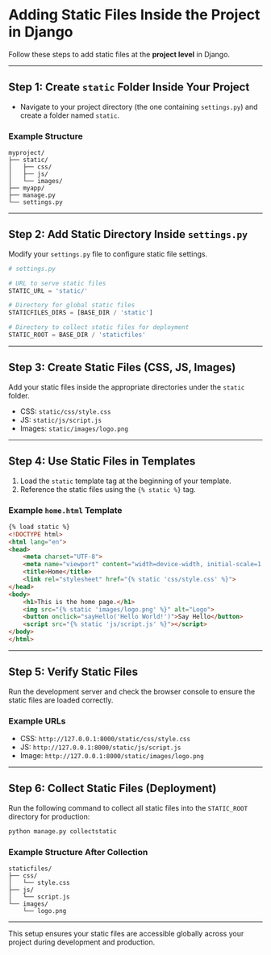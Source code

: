 # Adding Static Files Inside the Project in Django

Follow these steps to add static files at the **project level** in Django.

---

## Step 1: Create `static` Folder Inside Your Project
- Navigate to your project directory (the one containing `settings.py`) and create a folder named `static`.

### Example Structure
```
myproject/
├── static/
│   ├── css/
│   ├── js/
│   └── images/
├── myapp/
├── manage.py
└── settings.py
```

---

## Step 2: Add Static Directory Inside `settings.py`
Modify your `settings.py` file to configure static file settings.

```python
# settings.py

# URL to serve static files
STATIC_URL = 'static/'

# Directory for global static files
STATICFILES_DIRS = [BASE_DIR / 'static']

# Directory to collect static files for deployment
STATIC_ROOT = BASE_DIR / 'staticfiles'
```

---

## Step 3: Create Static Files (CSS, JS, Images)
Add your static files inside the appropriate directories under the `static` folder.

- CSS: `static/css/style.css`
- JS: `static/js/script.js`
- Images: `static/images/logo.png`

---

## Step 4: Use Static Files in Templates
1. Load the `static` template tag at the beginning of your template.
2. Reference the static files using the `{% static %}` tag.

### Example `home.html` Template
```html
{% load static %}
<!DOCTYPE html>
<html lang="en">
<head>
    <meta charset="UTF-8">
    <meta name="viewport" content="width=device-width, initial-scale=1.0">
    <title>Home</title>
    <link rel="stylesheet" href="{% static 'css/style.css' %}">
</head>
<body>
    <h1>This is the home page.</h1>
    <img src="{% static 'images/logo.png' %}" alt="Logo">
    <button onclick="sayHello('Hello World!')">Say Hello</button>
    <script src="{% static 'js/script.js' %}"></script>
</body>
</html>
```

---

## Step 5: Verify Static Files
Run the development server and check the browser console to ensure the static files are loaded correctly.

### Example URLs
- CSS: `http://127.0.0.1:8000/static/css/style.css`
- JS: `http://127.0.0.1:8000/static/js/script.js`
- Image: `http://127.0.0.1:8000/static/images/logo.png`

---

## Step 6: Collect Static Files (Deployment)
Run the following command to collect all static files into the `STATIC_ROOT` directory for production:

```bash
python manage.py collectstatic
```

### Example Structure After Collection
```
staticfiles/
├── css/
│   └── style.css
├── js/
│   └── script.js
└── images/
    └── logo.png
```

---

This setup ensures your static files are accessible globally across your project during development and production.
```